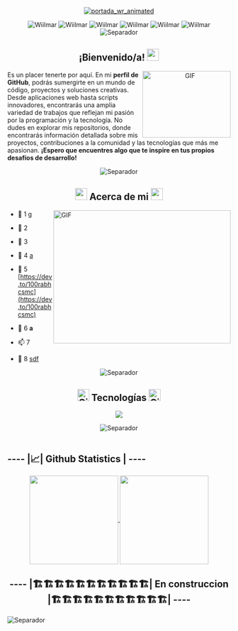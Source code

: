 <div align="center">
  
  [![portada_wr_animated](https://github.com/Wiilmar/Wiilmar/assets/130717547/d994f3df-46cc-4327-8b26-7b103cd82c78)](https://github.com/Wiilmar)

  <div align="center">
    <img src="https://komarev.com/ghpvc/?username=Wiilmar&label=Profile%20views&color=0e75b6&style=flat" alt="Wiilmar" />
    <img src="https://komarev.com/ghpvc/?username=Wiilmar&label=Profile%20views&color=0e75b6&style=flat" alt="Wiilmar" /> 
    <img src="https://komarev.com/ghpvc/?username=Wiilmar&label=Profile%20views&color=0e75b6&style=flat" alt="Wiilmar" /> 
    <img src="https://komarev.com/ghpvc/?username=Wiilmar&label=Profile%20views&color=0e75b6&style=flat" alt="Wiilmar" /> 
    <img src="https://komarev.com/ghpvc/?username=Wiilmar&label=Profile%20views&color=0e75b6&style=flat" alt="Wiilmar" /> 
    <img src="https://komarev.com/ghpvc/?username=Wiilmar&label=Profile%20views&color=0e75b6&style=flat" alt="Wiilmar" /> 
  </div>

  <img alt="Separador" src="https://user-images.githubusercontent.com/73097560/115834477-dbab4500-a447-11eb-908a-139a6edaec5c.gif">
  <h2>  ¡Bienvenido/a! <img src="https://media.giphy.com/media/hvRJCLFzcasrR4ia7z/giphy.gif" width="27"> <br/> </h2>
  <a target="_blank">
    <img align="right" top="500" height="150" width="199" alt="GIF" src="https://media.giphy.com/media/v1.Y2lkPTc5MGI3NjExaGs1ejR4ZzZ6NGh1NXNmd3kzZnNyZXNmMWdrY2ZlZGR1Y2l0bnhocyZlcD12MV9pbnRlcm5hbF9naWZfYnlfaWQmY3Q9cw/rS6hNEBJYqy3Tfo9yS/giphy-downsized.gif">
  </a>
  <p align="left"> 
    Es un placer tenerte por aquí. En mi <b>perfil de GitHub</b>, podrás sumergirte en un mundo de código, proyectos y soluciones creativas. Desde aplicaciones web hasta scripts innovadores, encontrarás una amplia variedad de trabajos que reflejan mi pasión por        la programación y la tecnología. No dudes en explorar mis repositorios, donde encontrarás información detallada sobre mis proyectos, contribuciones a la comunidad y las tecnologías que más me apasionan. <b>¡Espero que encuentres algo que te     
    inspire en tus propios desafíos de desarrollo!</b>
  </p>
  <img alt="Separador" src="https://user-images.githubusercontent.com/73097560/115834477-dbab4500-a447-11eb-908a-139a6edaec5c.gif">
</div>

<div align="center">
  <h2> <img src="https://media.giphy.com/media/v1.Y2lkPTc5MGI3NjExZ2ZqeGJxMjMxcWFrbjc5azRyOTFmNXNoeWgxNzRwa3V5a241MGk4cSZlcD12MV9pbnRlcm5hbF9naWZfYnlfaWQmY3Q9cw/1pUvx2WHilZYxZ60e1/giphy.gif" width="27"> Acerca de mi <img src="https://media.giphy.com/media/v1.Y2lkPTc5MGI3NjExZ2ZqeGJxMjMxcWFrbjc5azRyOTFmNXNoeWgxNzRwa3V5a241MGk4cSZlcD12MV9pbnRlcm5hbF9naWZfYnlfaWQmY3Q9cw/1pUvx2WHilZYxZ60e1/giphy.gif" width="27"></h2>
</div>

<div>
  <img align="right" top="500" height="300" width="400" alt="GIF" src="https://media.giphy.com/media/SWoSkN6DxTszqIKEqv/giphy.gif">
  
  - 🔭 1 <a href="" target="blank">g</a>

  - 🌱 2
    
  - 🤝 3
    
  - 🌱 4 <a href="" target="blank">a</a>

  - 📝 5 [https://dev.to/100rabhcsmc](https://dev.to/100rabhcsmc)
    
  - 💬 6 **a**
    
  - 📫 7
    
  - 📄 8 <a href="" target="blank">sdf</a>
</div>

<div align="center">
  <img alt="Separador" src="https://user-images.githubusercontent.com/73097560/115834477-dbab4500-a447-11eb-908a-139a6edaec5c.gif">
</div>
<h2 align="center"> <img src="https://media.giphy.com/media/v1.Y2lkPTc5MGI3NjExdml6MnYwMWcwczJpdmh4MGNsYTRoaDlkNjJmOW1naWx4ZDkydmphcyZlcD12MV9pbnRlcm5hbF9naWZfYnlfaWQmY3Q9cw/UVG0BN8TOMKkPOJS6e/giphy.gif" width="27" alt="Gif"> Tecnologías <img src="https://media.giphy.com/media/v1.Y2lkPTc5MGI3NjExdml6MnYwMWcwczJpdmh4MGNsYTRoaDlkNjJmOW1naWx4ZDkydmphcyZlcD12MV9pbnRlcm5hbF9naWZfYnlfaWQmY3Q9cw/UVG0BN8TOMKkPOJS6e/giphy.gif" width="27" alt="Gif"></h2>
<div align="center">
  <p align="center">
      <img src="https://skillicons.dev/icons?i=html,css,js,ts,git,postgres,express,firebase,androidstudio,mongodb,mysql,nextjs,nodejs,postman,react,vite,tailwind,vscode,figma,windows,github,discord&perline=11" />
  </p>
</div>

<div align="center">
  <img alt="Separador" src="https://user-images.githubusercontent.com/73097560/115834477-dbab4500-a447-11eb-908a-139a6edaec5c.gif">
</div>

<br/>
  <h2 align="left"> ---- |📈| Github Statistics | ---- </h2>
<div align="center">
  <a href="https://github.com/Wiilmar/github-readme-stats">
    <img height=200 align="center" src="https://github-readme-stats.vercel.app/api?username=Wiilmar&show_icons=true&theme=merko" />
  </a>
  <a href="https://github.com/Wiilmar/convoychat">
    <img height=200 align="center" src="https://github-readme-stats.vercel.app/api/top-langs?username=Wiilmar&layout=compact&langs_count=8&card_width=320&theme=dark" />
  </a>
</div>  

<h2 align="center"> ---- |🏗️🏗️🏗️🏗️🏗️🏗️🏗️🏗️🏗️🏗️🏗️| En construccion |🏗️🏗️🏗️🏗️🏗️🏗️🏗️🏗️🏗️🏗️🏗️| ---- </h2>
<img alt="Separador" src="https://user-images.githubusercontent.com/73097560/115834477-dbab4500-a447-11eb-908a-139a6edaec5c.gif">
